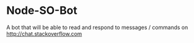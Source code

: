 Node-SO-Bot
===========

A bot that will be able to read and respond to messages / commands on http://chat.stackoverflow.com
